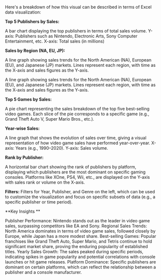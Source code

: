 Here's a breakdown of how this visual can be described in terms of Excel data visualization:

**Top 5 Publishers by Sales:**

A bar chart displaying the top publishers in terms of total sales volume.
Y-axis: Publishers such as Nintendo, Electronic Arts, Sony Computer Entertainment, etc.
X-axis: Total sales (in millions)

**Sales by Region (NA, EU, JP):**

A line graph showing sales trends for the North American (NA), European (EU), and Japanese (JP) markets.
Lines represent each region, with time as the X-axis and sales figures as the Y-axis.

A line graph showing sales trends for the North American (NA), European (EU), and Japanese (JP) markets.
Lines represent each region, with time as the X-axis and sales figures as the Y-axis.

**Top 5 Games by Sales:**

A pie chart representing the sales breakdown of the top five best-selling video games.
Each slice of the pie corresponds to a specific game (e.g., Grand Theft Auto V, Super Mario Bros., etc.).

**Year-wise Sales:**

A line graph that shows the evolution of sales over time, giving a visual representation of how video game sales have performed year-over-year.
X-axis: Years (e.g., 1990–2020).
Y-axis: Sales volume.

**Rank by Publisher:**

A horizontal bar chart showing the rank of publishers by platform, displaying which publishers are the most dominant on specific gaming consoles.
Platforms like XOne, PS4, Wii, etc., are displayed on the Y-axis with sales rank or volume on the X-axis.

**Filters:**
Filters for Year, Publisher, and Genre on the left, which can be used to customize the visualization and focus on specific subsets of data (e.g., a specific publisher or time period).

**Key Insights **

Publisher Performance: Nintendo stands out as the leader in video game sales, surpassing competitors like EA and Sony.
Regional Sales Trends: North America dominates in terms of video game sales, followed closely by Europe, while Japan has a more modest share.
Best-selling Games: Popular franchises like Grand Theft Auto, Super Mario, and Tetris continue to hold significant market share, proving the enduring popularity of established titles.
Yearly Sales Growth: The sales peaked during specific periods, indicating spikes in game popularity and potential correlations with console launches or hit game releases.
Platform Dominance: Specific publishers are dominant on certain platforms, which can reflect the relationship between a publisher and a console manufacturer.








